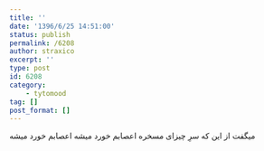 ```yaml
---
title: ''
date: '1396/6/25 14:51:00'
status: publish
permalink: /6208
author: straxico
excerpt: ''
type: post
id: 6208
category:
    - tytomood
tag: []
post_format: []
---
```

میگفت از این که سرِ چیزای مسخره اعصابم خورد میشه اعصابم خورد میشه